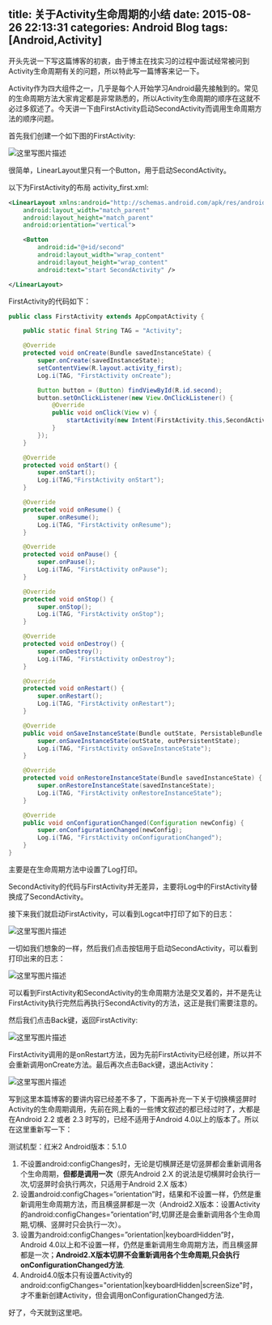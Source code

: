 title: 关于Activity生命周期的小结
date: 2015-08-26 22:13:31
categories: Android Blog
tags: [Android,Activity]
---
开头先说一下写这篇博客的初衷，由于博主在找实习的过程中面试经常被问到Activity生命周期有关的问题，所以特此写一篇博客来记一下。 

Activity作为四大组件之一，几乎是每个人开始学习Android最先接触到的。常见的生命周期方法大家肯定都是非常熟悉的，所以Activity生命周期的顺序在这就不必过多叙述了。今天讲一下由FirstActivity启动SecondActivity而调用生命周期方法的顺序问题。

首先我们创建一个如下图的FirstActivity:

![这里写图片描述](http://ofyt9w4c2.bkt.clouddn.com/20150826/20150826213244.jpg)

很简单，LinearLayout里只有一个Button，用于启动SecondActivity。

以下为FirstActivity的布局 activity_first.xml:

``` xml
<LinearLayout xmlns:android="http://schemas.android.com/apk/res/android"
    android:layout_width="match_parent"
    android:layout_height="match_parent"
    android:orientation="vertical">

    <Button
        android:id="@+id/second"
        android:layout_width="wrap_content"
        android:layout_height="wrap_content"
        android:text="start SecondActivity" />

</LinearLayout>
```

FirstActivity的代码如下：

``` java
public class FirstActivity extends AppCompatActivity {

    public static final String TAG = "Activity";

    @Override
    protected void onCreate(Bundle savedInstanceState) {
        super.onCreate(savedInstanceState);
        setContentView(R.layout.activity_first);
        Log.i(TAG, "FirstActivity onCreate");

        Button button = (Button) findViewById(R.id.second);
        button.setOnClickListener(new View.OnClickListener() {
            @Override
            public void onClick(View v) {
                startActivity(new Intent(FirstActivity.this,SecondActivity.class));
            }
        });
    }

    @Override
    protected void onStart() {
        super.onStart();
        Log.i(TAG,"FirstActivity onStart");
    }

    @Override
    protected void onResume() {
        super.onResume();
        Log.i(TAG, "FirstActivity onResume");
    }

    @Override
    protected void onPause() {
        super.onPause();
        Log.i(TAG, "FirstActivity onPause");
    }

    @Override
    protected void onStop() {
        super.onStop();
        Log.i(TAG, "FirstActivity onStop");
    }

    @Override
    protected void onDestroy() {
        super.onDestroy();
        Log.i(TAG, "FirstActivity onDestroy");
    }

    @Override
    protected void onRestart() {
        super.onRestart();
        Log.i(TAG, "FirstActivity onRestart");
    }

    @Override
    public void onSaveInstanceState(Bundle outState, PersistableBundle outPersistentState) {
        super.onSaveInstanceState(outState, outPersistentState);
        Log.i(TAG, "FirstActivity onSaveInstanceState");
    }

    @Override
    protected void onRestoreInstanceState(Bundle savedInstanceState) {
        super.onRestoreInstanceState(savedInstanceState);
        Log.i(TAG, "FirstActivity onRestoreInstanceState");
    }

    @Override
    public void onConfigurationChanged(Configuration newConfig) {
        super.onConfigurationChanged(newConfig);
        Log.i(TAG, "FirstActivity onConfigurationChanged");
    }
}
```

主要是在生命周期方法中设置了Log打印。

SecondActivity的代码与FirstActivity并无差异，主要将Log中的FirstActivity替换成了SecondActivity。

接下来我们就启动FirstActivity，可以看到Logcat中打印了如下的日志：

![这里写图片描述](http://ofyt9w4c2.bkt.clouddn.com/20150826/20150826212633.jpg)

一切如我们想象的一样，然后我们点击按钮用于启动SecondActivity，可以看到打印出来的日志：

![这里写图片描述](http://ofyt9w4c2.bkt.clouddn.com/20150826/20150826214443.jpg)

可以看到FirstActivity和SecondActivity的生命周期方法是交叉着的，并不是先让FirstActivity执行完然后再执行SecondActivity的方法，这正是我们需要注意的。

然后我们点击Back键，返回FirstActivity:

![这里写图片描述](http://ofyt9w4c2.bkt.clouddn.com/20150826/20150826214330.jpg)

FirstActivity调用的是onRestart方法，因为先前FirstActivity已经创建，所以并不会重新调用onCreate方法。最后再次点击Back键，退出Activity：

![这里写图片描述](http://ofyt9w4c2.bkt.clouddn.com/20150826/20150826214929.jpg)

写到这里本篇博客的要讲内容已经差不多了，下面再补充一下关于切换横竖屏时Activity的生命周期调用，先前在网上看的一些博文叙述的都已经过时了，大都是在Android 2.2 或者 2.3 时写的，已经不适用于Android 4.0以上的版本了。所以在这里重新写一下：

测试机型：红米2
Android版本：5.1.0

1. 不设置android:configChanges时，无论是切横屏还是切竖屏都会重新调用各个生命周期，**但都是调用一次**（原先Android 2.X 的说法是切横屏时会执行一次,切竖屏时会执行两次，只适用于Android 2.X 版本）
2.  设置android:configChages=”orientation”时，结果和不设置一样，仍然是重新调用生命周期方法，而且横竖屏都是一次（Android2.X版本：设置Activity的android:configChanges=”orientation”时,切屏还是会重新调用各个生命周期,切横、竖屏时只会执行一次）。
3.  设置为android:configChanges=”orientation|keyboardHidden”时，Android 4.0以上和不设置一样，仍然是重新调用生命周期方法，而且横竖屏都是一次；**Android2.X版本切屏不会重新调用各个生命周期,只会执行onConfigurationChanged方法**.
4.  Android4.0版本只有设置Activity的android:configChanges="orientation|keyboardHidden|screenSize"时，才不重新创建Activity，但会调用onConfigurationChanged方法.

好了，今天就到这里吧。